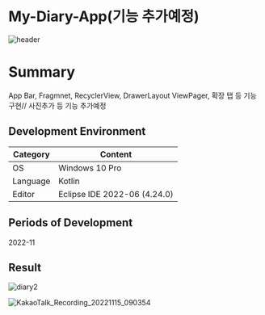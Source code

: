 
# My-Diary-App(기능 추가예정)
![header](https://capsule-render.vercel.app/api?type=waving&color=auto&height=300&section=header&text=DiaryApp&fontSize=90&animation=fadeIn&fontAlignY=38&desc=SuHwa&descAlignY=60&descAlign=62)
# Summary
<Memo android App>
App Bar, Fragmnet, RecyclerView, DrawerLayout
ViewPager, 확장 탭 등 기능 구현// 사진추가 등 기능 추가예정

## Development Environment
| Category | Content |
| --- | --- |
| OS | Windows 10 Pro |
| Language | Kotlin |
| Editor | Eclipse IDE 2022-06 (4.24.0) |

## Periods of Development
2022-11

## Result
![diary2](https://user-images.githubusercontent.com/115531871/201713374-5bb9f754-2693-4c82-b76f-9c82dffc467f.gif)

![KakaoTalk_Recording_20221115_090354](https://user-images.githubusercontent.com/115531871/201793830-4ef541dd-c443-4312-8fdd-924c19fe23b1.gif)
